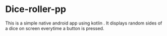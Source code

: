 # Dice-roller-pp

This is a simple native android app using kotlin . It displays random sides of a dice on screen everytime a button is pressed.
